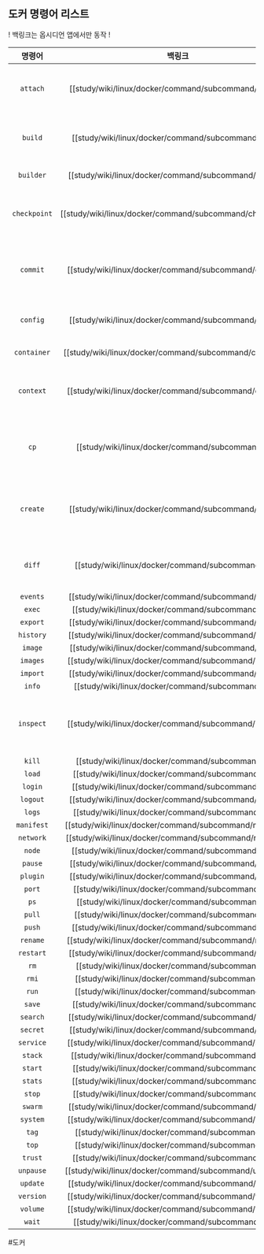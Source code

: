 ## 도커 명령어 리스트

! 백링크는 옵시디언 앱에서만 동작 !

| **명령어** | **백링크** | **기능** |
| :--: | :--: | :--: |
| `attach` | [[study/wiki/linux/docker/command/subcommand/attach]] | 실행 중인 도커 컨테이너에 접속 |
| `build` | [[study/wiki/linux/docker/command/subcommand/build]] | Dockerfile을 이용해 이미지 빌드 |
| `builder` | [[study/wiki/linux/docker/command/subcommand/builder]] | 빌드를 관리 |
| `checkpoint` | [[study/wiki/linux/docker/command/subcommand/checkpoint]] | 도커 컨테이너의 체크포인트를 관리 |
| `commit` | [[study/wiki/linux/docker/command/subcommand/commit]] | 도커 컨테이너의 상태를 새 이미지로 저장 |
| `config` | [[study/wiki/linux/docker/command/subcommand/config]] | 도커 서비스의 설정을 관리 |
| `container` | [[study/wiki/linux/docker/command/subcommand/container]] | 도커 컨테이너 관리 |
| `context` | [[study/wiki/linux/docker/command/subcommand/context]] | 도커 CLI에서 호스트 관리 및 작업 |
| `cp` | [[study/wiki/linux/docker/command/subcommand/cp]] | 호스트에서 컨테이너 혹은 반대 방향으로 파일 복사 |
| `create` | [[study/wiki/linux/docker/command/subcommand/create]] | 신규 컨테이너 생성 및 부가적인 구성 작업 수행 |
| `diff` | [[study/wiki/linux/docker/command/subcommand/diff]] | 특정 컨테이너의 변경 사항 출력 |
| `events` | [[study/wiki/linux/docker/command/subcommand/events]] |  |
| `exec` | [[study/wiki/linux/docker/command/subcommand/exec]] |  |
| `export` | [[study/wiki/linux/docker/command/subcommand/export]] |  |
| `history` | [[study/wiki/linux/docker/command/subcommand/history]] |  |
| `image` | [[study/wiki/linux/docker/command/subcommand/image]] |  |
| `images` | [[study/wiki/linux/docker/command/subcommand/images]] |  |
| `import` | [[study/wiki/linux/docker/command/subcommand/import]] |  |
| `info` | [[study/wiki/linux/docker/command/subcommand/info]] |  |
| `inspect` | [[study/wiki/linux/docker/command/subcommand/inspect]] | 입력받은 도커의 상세정보를 .json 형태로 출력 |
| `kill` | [[study/wiki/linux/docker/command/subcommand/kill]] |  |
| `load` | [[study/wiki/linux/docker/command/subcommand/load]] |  |
| `login` | [[study/wiki/linux/docker/command/subcommand/login]] |  |
| `logout` | [[study/wiki/linux/docker/command/subcommand/logout]] |  |
| `logs` | [[study/wiki/linux/docker/command/subcommand/logs]] |  |
| `manifest` | [[study/wiki/linux/docker/command/subcommand/manifest]] |  |
| `network` | [[study/wiki/linux/docker/command/subcommand/network]] |  |
| `node` | [[study/wiki/linux/docker/command/subcommand/node]] |  |
| `pause` | [[study/wiki/linux/docker/command/subcommand/pause]] |  |
| `plugin` | [[study/wiki/linux/docker/command/subcommand/plugin]] |  |
| `port` | [[study/wiki/linux/docker/command/subcommand/port]] |  |
| `ps` | [[study/wiki/linux/docker/command/subcommand/ps]] |  |
| `pull` | [[study/wiki/linux/docker/command/subcommand/pull]] |  |
| `push` | [[study/wiki/linux/docker/command/subcommand/push]] |  |
| `rename` | [[study/wiki/linux/docker/command/subcommand/rename]] |  |
| `restart` | [[study/wiki/linux/docker/command/subcommand/restart]] |  |
| `rm` | [[study/wiki/linux/docker/command/subcommand/rm]] |  |
| `rmi` | [[study/wiki/linux/docker/command/subcommand/rmi]] |  |
| `run` | [[study/wiki/linux/docker/command/subcommand/run]] |  |
| `save` | [[study/wiki/linux/docker/command/subcommand/save]] |  |
| `search` | [[study/wiki/linux/docker/command/subcommand/search]] |  |
| `secret` | [[study/wiki/linux/docker/command/subcommand/secret]] |  |
| `service` | [[study/wiki/linux/docker/command/subcommand/service]] |  |
| `stack` | [[study/wiki/linux/docker/command/subcommand/stack]] |  |
| `start` | [[study/wiki/linux/docker/command/subcommand/start]] |  |
| `stats` | [[study/wiki/linux/docker/command/subcommand/stats]] |  |
| `stop` | [[study/wiki/linux/docker/command/subcommand/stop]] |  |
| `swarm` | [[study/wiki/linux/docker/command/subcommand/swarm]] |  |
| `system` | [[study/wiki/linux/docker/command/subcommand/system]] |  |
| `tag` | [[study/wiki/linux/docker/command/subcommand/tag]] |  |
| `top` | [[study/wiki/linux/docker/command/subcommand/top]] |  |
| `trust` | [[study/wiki/linux/docker/command/subcommand/trust]] |  |
| `unpause` | [[study/wiki/linux/docker/command/subcommand/unpause]] |  |
| `update` | [[study/wiki/linux/docker/command/subcommand/update]] |  |
| `version` | [[study/wiki/linux/docker/command/subcommand/version]] |  |
| `volume` | [[study/wiki/linux/docker/command/subcommand/volume]] |  |
| `wait` | [[study/wiki/linux/docker/command/subcommand/wait]] |  |

#도커
